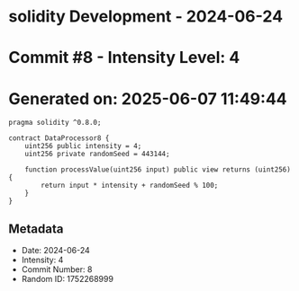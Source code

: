 ﻿# solidity Development - 2024-06-24
# Commit #8 - Intensity Level: 4
# Generated on: 2025-06-07 11:49:44
```solidity
pragma solidity ^0.8.0;

contract DataProcessor8 {
    uint256 public intensity = 4;
    uint256 private randomSeed = 443144;

    function processValue(uint256 input) public view returns (uint256) {
        return input * intensity + randomSeed % 100;
    }
}
```
## Metadata
- Date: 2024-06-24
- Intensity: 4
- Commit Number: 8
- Random ID: 1752268999

